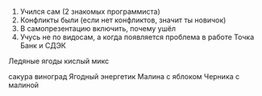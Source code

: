 1. Учился сам (2 знакомых программиста)
2. Конфликты были (если нет конфликтов, значит ты новичок)
3. В самопрезентацию включить, почему ушёл
4. Учусь не по видосам, а когда появляется проблема в работе
Точка Банк и СДЭК


Ледяные ягоды кислый микс 

сакура виноград
Ягодный энергетик
Малина с яблоком
Черника с малиной